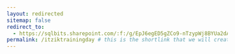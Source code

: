```yaml
---
layout: redirected
sitemap: false
redirect_to:
  - https://sqlbits.sharepoint.com/:f:/g/EpJ6egED5gZCo9-nTzypWj8BYUa2dANR-5qp-wv8jppwSA?e=evLAiK # This is where it will be redirected  - must be a complete url and a space after the -
permalink: /itziktrainingday # this is the shortlink that we will create the / is required - MUST MATCH the name of the file amd a space after the :
---
```

